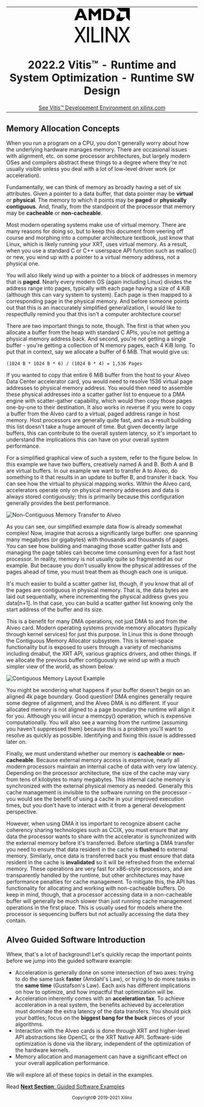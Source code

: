 <table class="sphinxhide" width="100%">
 <tr width="100%">
    <td align="center"><img src="https://raw.githubusercontent.com/Xilinx/Image-Collateral/main/xilinx-logo.png" width="30%"/><h1>2022.2 Vitis™ - Runtime and System Optimization - Runtime SW Design</h1>
    <a href="https://www.xilinx.com/products/design-tools/vitis.html">See Vitis™ Development Environment on xilinx.com</a>
    </td>
 </tr>
</table>

## Memory Allocation Concepts

When you run a program on a CPU, you don't generally worry about how the underlying hardware manages memory.
There are occasional issues with alignment, etc. on some processor architectures, but largely modern OSes and
compilers abstract these things to a degree where they're not usually visible unless you deal with a lot of
low-level driver work (or acceleration).

Fundamentally, we can think of memory as broadly having a set of six attributes. Given a pointer to a data
buffer, that data pointer may be **virtual** or **physical**.  The memory to which it points may be **paged**
or **physically contiguous**.  And, finally, from the standpoint of the processor that memory may be
**cacheable** or **non-cacheable**.

Most modern operating systems make use of virtual memory.  There are many reasons for doing so, but to keep
this document from veering off course and morphing into a computer architecture textbook, just know that
Linux, which is likely running your XRT, uses virtual memory.  As a result, when you use a standard C or C++
userspace API function such as malloc() or new, you wind up with a pointer to a virtual memory address, not a
physical one.

You will also likely wind up with a pointer to a block of addresses in memory that is **paged**.  Nearly every
modern OS (again including Linux) divides the address range into pages, typically with each page having a size
of 4 KiB (although this can vary system to system).  Each page is then mapped to a corresponding page in the
physical memory.  And before someone points out that this is an inaccurately simplified generalization, I
would like to respectfully remind you that this isn't a computer architecture course!

There are two important things to note, though.  The first is that when you allocate a buffer from the heap
with standard C APIs, you're not getting a physical memory address back.  And second, you're not getting a
single buffer - you're getting a collection of N memory pages, each 4 KiB long.  To put that in context, say
we allocate a buffer of 6 MiB.  That would give us:

```
(1024 B * 1024 B * 6) / (1024 B * 4) = 1,536 Pages
```

If you wanted to copy that entire 6 MiB buffer from the host to your Alveo Data Center accelerator card, you
would need to resolve 1536 virtual page addresses to physical memory address.  You would then need to assemble
these physical addresses into a scatter gather list to enqueue to a DMA engine with scatter-gather capability,
which would then copy those pages one-by-one to their destination.  It also works in reverse if you were to
copy a buffer from the Alveo card to a virtual, paged address range in host memory.  Host processors are
generally quite fast, and as a result building this list doesn't take a huge amount of time.  But given
decently large buffers, this can contribute to the overall system latency, so it's important to understand the
implications this can have on your overall system performance.

For a simplified graphical view of such a system, refer to the figure below.  In this example we have two
buffers, creatively named A and B.  Both A and B are virtual buffers.  In our example we want to transfer A to
Alveo, do something to it that results in an update to buffer B, and transfer it back.   You can see how the
virtual to physical mapping works.  Within the Alveo card, accelerators operate only on physical memory
addresses and data is always stored contiguously; this is primarily because this configuration generally
provides the best performance.

![Non-Contiguous Memory Transfer to Alveo](./images/runtime_virtual_memory.jpg)

As you can see, our simplified example data flow is already somewhat complex!  Now, imagine that across a
significantly large buffer: one spanning many megabytes (or gigabytes) with thousands and thousands of pages.
You can see how building and managing those scatter gather lists and managing the page tables can become time
consuming even for a fast host processor.  In reality, memory is not usually quite so fragmented as our
example.  But because you don't usually know the physical addresses of the pages ahead of time, you must treat
them as though each one is unique.

It's much easier to build a scatter gather list, though, if you know that all of the pages are contiguous in
physical memory.  That is, the data bytes are laid out sequentially, where incrementing the physical address
gives you data[n+1].  In that case, you can build a scatter gather list knowing only the start address of the
buffer and its size.

This is a benefit for many DMA operations, not just DMA to and from  the Alveo card.  Modern operating systems
provide memory allocators (typically through kernel services) for just this purpose.  In Linux this is done
through the Contiguous Memory Allocator subsystem.  This is kernel-space functionality but is exposed to users
through a variety of mechanisms including dmabuf, the XRT API, various graphics drivers, and other things.  If
we allocate the previous buffer contiguously we wind up with a much simpler view of the world, as shown below.

![Contiguous Memory Layout Example](./images/runtime_contiguous_memory.jpg)

You might be wondering what happens if your buffer doesn't begin on an aligned 4k page boundary.  Good
question!   DMA engines generally require some degree of alignment, and the Alveo DMA is no different.  If
your allocated memory is not aligned to a page boundary the runtime will align it for you.  Although you will
incur a memcpy() operation, which is expensive computationally.  You will also see a warning from the runtime
(assuming you haven't suppressed them) because this is a problem you'll want to resolve as quickly as
possible. Identifying and fixing this issue is addressed later on.

Finally, we must understand whether our memory is **cacheable** or **non-cacheable**.  Because external memory
access is expensive, nearly all modern processors maintain an internal cache of data with very low latency.
Depending on the processor architecture, the size of the cache may vary from tens of kilobytes to many
megabytes.  This internal cache memory is synchronized with the external physical memory as needed.  Generally
this cache management is invisible to the software running on the processor - you would see the benefit of
using a cache in your improved execution times, but you don't have to interact with it from a general
development perspective.

However, when using DMA it iss important to recognize absent cache coherency sharing technologies such as
CCIX, you must ensure that any data the processor wants to share with the accelerator is synchronized with the
external memory before it's transferred.  Before starting a DMA transfer you need to ensure that data resident
in the cache is **flushed** to external memory.  Similarly, once data is transferred back you must ensure that
data resident in the cache is **invalidated** so it will be refreshed from the external memory.
These operations  are very fast for x86-style processors, and are transparently handled by the runtime, but
other architectures  may have performance penalties for cache management.  To mitigate this, the API has
functionality for allocating and working with non-cacheable buffers.  Do keep in mind, though, that a
processor accessing data in a non-cacheable buffer will generally be much slower than just running cache
management operations in the first place.  This is usually used for models where the processor is sequencing buffers but not actually accessing the data they contain.

## Alveo Guided Software Introduction

Whew, that's a lot of background! Let's quickly recap the important points before we jump into the guided software example:

- Acceleration is generally done on some intersection of two axes: trying to do the same task **faster**
  (Amdahl's Law), or trying to do more tasks in the **same time** (Gustafson's Law).  Each axis has different
  implications on how to optimize, and how impactful that optimization will be.
- Acceleration inherently comes with an **acceleration tax**.  To achieve acceleration in a real system, the
  benefits achieved by acceleration must dominate the extra latency of the data transfers.  You should pick
  your battles; focus on the **biggest bang for the buck** pieces of your algorithms.
- Interaction with the Alveo cards is done through XRT and higher-level API abstractions like OpenCL or the
  XRT Native API.  Software-side optimization is done via the library, independent of the optimization of the
  hardware kernels.
- Memory allocation and management can have a significant effect on your overall application performance.

We will explore all of these topics in detail in the examples.

Read [**Next Section**: Guided Software Examples](./guided_sw_examples.md)

<p align="center"><sup>Copyright&copy; 2019-2021 Xilinx</sup></p>
